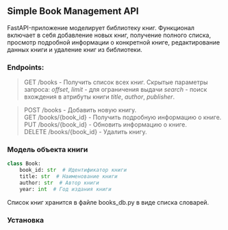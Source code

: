 ## Simple Book Management API

FastAPI-приложение моделирует библиотеку книг. Функционал включает в себя добавление новых книг, получение полного списка, просмотр подробной информации о конкретной книге, редактирование данных книги и удаление книг из библиотеки.

### Endpoints:
> GET /books - Получить список всех книг. Скрытые параметры запроса: _offset_, _limit_ - для ограничения выдачи
> _search_ - поиск вхождения в атрибуты книги _title_, _author_, _publisher_.<br>
> 


>POST /books - Добавить новую книгу.<br>
GET /books/{book_id} - Получить подробную информацию о книге.<br>
PUT /books/{book_id} - Обновить информацию о книге.<br>
DELETE /books/{book_id} - Удалить книгу.


### Модель объекта книги
```python
class Book:
    book_id: str  # Идентификатор книги
    title: str  # Наименование книги
    author: str  # Автор книги
    year: int  # Год издания книги
```

Список книг хранится в файле books_db.py в виде списка словарей.

### Установка
